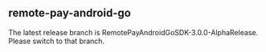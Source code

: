 ## remote-pay-android-go

The latest release branch is RemotePayAndroidGoSDK-3.0.0-AlphaRelease.  Please switch to that branch.
